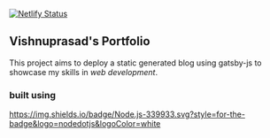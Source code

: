 [![Netlify Status](https://api.netlify.com/api/v1/badges/7079f101-7deb-441d-9d1e-5a98a1ccce59/deploy-status)](https://app.netlify.com/sites/ovpv/deploys)

## Vishnuprasad's Portfolio

This project aims to deploy a static generated blog using gatsby-js to showcase my skills in *web development*.

### built using

https://img.shields.io/badge/Node.js-339933.svg?style=for-the-badge&logo=nodedotjs&logoColor=white